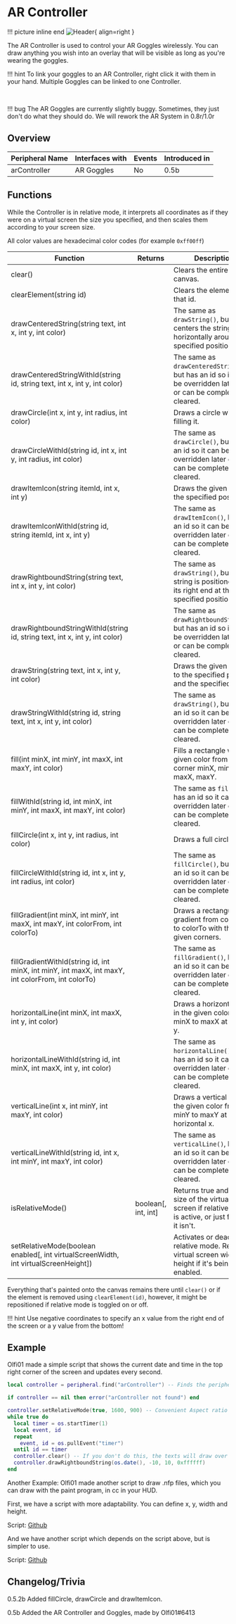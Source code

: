 # AR Controller

!!! picture inline end
    ![Header](https://intelligence-modding.de/wp-content/uploads/2021/04/AR-Controller.png){ align=right }

The AR Controller is used to control your AR Goggles wirelessly. You can draw anything you wish into an overlay that will be visible as long as you're wearing the goggles.

!!! hint
    To link your goggles to an AR Controller, right click it with them in your hand. Multiple Goggles can be linked to one Controller.

<br>

!!! bug
    The AR Goggles are currently slightly buggy. Sometimes, they just don't do what they should do. We will rework the AR System in 0.8r/1.0r

## Overview

| Peripheral Name | Interfaces with | Events | Introduced in |
| --------------- | --------------- | ------ | ------------- |
| arController    | AR Goggles      | No     | 0.5b          |

## Functions

While the Controller is in relative mode, it interprets all coordinates as if they were on a virtual screen the size you specified, and then scales them according to your screen size.

All color values are hexadecimal color codes (for example `0xff00ff`)

| Function                                                                                         | Returns               | Description                                                                                                       |
| ------------------------------------------------------------------------------------------------ | --------------------- | ----------------------------------------------------------------------------------------------------------------- |
| clear()                                                                                          |                       | Clears the entire canvas.                                                                                         |
| clearElement(string id)                                                                          |                       | Clears the element with that id.                                                                                  |
| drawCenteredString(string text, int x, int y, int color)                                         |                       | The same as `drawString()`, but centers the string horizontally around the specified position.                    |
| drawCenteredStringWithId(string id, string text, int x, int y, int color)                        |                       | The same as `drawCenteredString()`, but has an id so it can be overridden later on or can be completely cleared.  |
| drawCircle(int x, int y, int radius, int color)                                                  |                       | Draws a circle without filling it.                                                                                |
| drawCircleWithId(string id, int x, int y, int radius, int color)                                 |                       | The same as `drawCircle()`, but has an id so it can be overridden later on or can be completely cleared.          |
| drawItemIcon(string itemId, int x, int y)                                                        |                       | Draws the given item to the specified position.                                                                   |
| drawItemIconWithId(string id, string itemId, int x, int y)                                       |                       | The same as `drawItemIcon()`, but has an id so it can be overridden later on or can be completely cleared.        |
| drawRightboundString(string text, int x, int y, int color)                                       |                       | The same as `drawString()`, but the string is positioned with its right end at the specified position.            |
| drawRightboundStringWithId(string id, string text, int x, int y, int color)                      |                       | The same as `drawRightboundString()`, but has an id so it can be overridden later on or can be completely cleared.|
| drawString(string text, int x, int y, int color)                                                 |                       | Draws the given string to the specified position and the specified color.                                         |
| drawStringWithId(string id, string text, int x, int y, int color)                                |                       | The same as `drawString()`, but has an id so it can be overridden later on or can be completely cleared.          |
| fill(int minX, int minY, int maxX, int maxY, int color)                                          |                       | Fills a rectangle with the given color from the corner minX, minY to maxX, maxY.                                  |
| fillWithId(string id, int minX, int minY, int maxX, int maxY, int color)                         |                       | The same as `fill()`, but has an id so it can be overridden later on or can be completely cleared.                |
| fillCircle(int x, int y, int radius, int color)                                                  |                       | Draws a full circle.                                                                                              |
| fillCircleWithId(string id, int x, int y, int radius, int color)                                 |                       | The same as `fillCircle()`, but has an id so it can be overridden later on or can be completely cleared.          |
| fillGradient(int minX, int minY, int maxX, int maxY, int colorFrom, int colorTo)                 |                       | Draws a rectangular gradient from colorFrom to colorTo with the given corners.                                    |
| fillGradientWithId(string id, int minX, int minY, int maxX, int maxY, int colorFrom, int colorTo)|                       | The same as `fillGradient()`, but has an id so it can be overridden later on or can be completely cleared.        |
| horizontalLine(int minX, int maxX, int y, int color)                                             |                       | Draws a horizontal line in the given color from minX to maxX at vertical y.                                       |
| horizontalLineWithId(string id, int minX, int maxX, int y, int color)                            |                       | The same as `horizontalLine()`, but has an id so it can be overridden later on or can be completely cleared.      |
| verticalLine(int x, int minY, int maxY, int color)                                               |                       | Draws a vertical line in the given color from minY to maxY at horizontal x.                                       |
| verticalLineWithId(string id, int x, int minY, int maxY, int color)                              |                       | The same as `verticalLine()`, but has an id so it can be overridden later on or can be completely cleared.        |
| isRelativeMode()                                                                                 | boolean\[, int, int\] | Returns true and the size of the virtual screen if relative mode is active, or just false if it isn't.            |
| setRelativeMode(boolean enabled\[, int virtualScreenWidth, int virtualScreenHeight\])            |                       | Activates or deactivates relative mode. Requires virtual screen width and height if it's being enabled.           |
Everything that's painted onto the canvas remains there until `clear()` or if the element is removed using `clearElement(id)`, however, it might be repositioned if relative mode is toggled on or off.

!!! hint
    Use negative coordinates to specify an x value from the right end of the screen or a y value from the bottom!

## Example

Olfi01 made a simple script that shows the current date and time in the top right corner of the screen and updates every second.

```lua
local controller = peripheral.find("arController") -- Finds the peripheral if one is connected

if controller == nil then error("arController not found") end

controller.setRelativeMode(true, 1600, 900) -- Convenient Aspect ratio for most screens
while true do
  local timer = os.startTimer(1)
  local event, id
  repeat
    event, id = os.pullEvent("timer")
  until id == timer
  controller.clear() -- If you don't do this, the texts will draw over each other
  controller.drawRightboundString(os.date(), -10, 10, 0xffffff)
end
```

Another Example:
Olfi01 made another script to draw .nfp files, which you can draw with the paint program, in cc in your HUD.

First, we have a script with more adaptability. You can define x, y, width and height.

Script: [Github](https://gist.github.com/Seniorendi/ce4971245b20fb031ca9b65ec4fcb4d0)

And we have another script which depends on the script above, but is simpler to use.

Script: [Github](https://gist.github.com/Seniorendi/954e9888fac01efe8f23e82d0ae06e92)

## Changelog/Trivia

0.5.2b
Added fillCircle, drawCircle and drawItemIcon.

0.5b
Added the AR Controller and Goggles, made by Olfi01#6413
